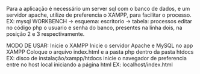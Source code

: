 Para a aplicação é necessário um server sql com o banco de dados, e um servidor apache, utilize de preferencia o XAMPP, para facilitar o processo.
EX: mysql WORKBENCH -> esquema: escritorio -> tabela: processos
editar no código php o usuario e senha do banco, presentes na linha dois, na posição 2 e 3 respectivamente.

MODO DE USAR:
Inicie o XAMPP
Inicie o servidor Apache e MySQL no app XAMPP
Coloque o arquivo index.html e a pasta php dentro da pasta htdocs
EX: disco de instalação/xampp/htdocs
inicie o navegador de preferencia
entre no host local iniciando a página html
EX: localhost/index.html

